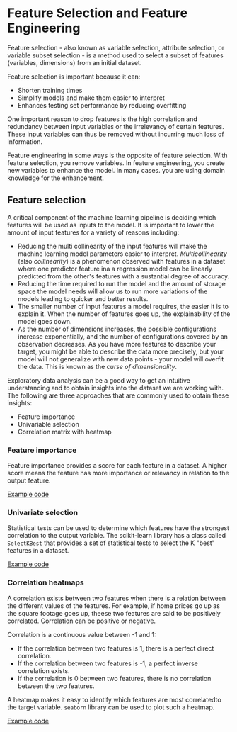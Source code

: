 # Feature Selection and Feature Engineering

Feature selection - also known as variable selection, attribute selection, or variable subset selection - is a method used to select a subset of features (variables, dimensions) from an initial dataset.

Feature selection is important because it can:

- Shorten training times
- Simplify models and make them easier to interpret
- Enhances testing set performance by reducing overfitting

One important reason to drop features is the high correlation and redundancy between input variables or the irrelevancy of certain features. These input variables can thus be removed without incurring much loss of information.

Feature engineering in some ways is the opposite of feature selection. With feature selection, you remove variables. In feature engineering, you create new variables to enhance the model. In many cases. you are using domain knowledge for the enhancement.

## Feature selection

A critical component of the machine learning pipeline is deciding which features will be used as inputs to the model. It is important to lower the amount of input features for a variety of reasons including:

- Reducing the multi collinearity of the input features will make the machine learning model parameters easier to interpret. *Multicollinearity* (also *collinearity*) is a phenomenon observed with features in a dataset where one predictor feature ina a regression model can be linearly predicted from the other's features with a sustantial degree of accuracy.
- Reducing the time required to run the model and the amount of storage space the model needs will allow us to run more variations of the models leading to quicker and better results.
- The smaller number of input features a model requires, the easier it is to explain it. When the number of features goes up, the explainability of the model goes down.
- As the number of dimensions increases, the possible configurations increase exponentially, and the number of configurations covered by an observation decreases. As you have more features to describe your target, you might be able to describe the data more precisely, but your model will not generalize with new data points - your model will overfit the data. This is known as the *curse of dimensionality*.

Exploratory data analysis can be a good way to get an intuitive understanding and to obtain insights into the dataset we are working with. The following are three approaches that are commonly used to obtain these insights:

- Feature importance
- Univariable selection
- Correlation matrix with heatmap

### Feature importance

Feature importance provides a score for each feature in a dataset. A higher score means the feature has more importance or relevancy in relation to the output feature.

[Example code](feature_extraction.py)

### Univariate selection

Statistical tests can be used to determine which features have the strongest correlation to the output variable. The scikit-learn library has a class called `SelectKBest` that provides a set of statistical tests to select the K "best" features in a dataset.

[Example code](select_best.py)

### Correlation heatmaps

A correlation exists between two features when there is a relation between the different values of the features. For example, if home prices go up as the square footage goes up, theese two features are said to be positively correlated. Correlation can be positive or negative.

Correlation is a continuous value between -1 and 1:

- If the correlation between two features is 1, there is a perfect direct correlation.
- If the correlation between two features is -1, a perfect inverse correlation exists.
- If the correlation is 0 between two features, there is no correlation between the two features.

A heatmap makes it easy to identify which features are most correlatedto the target variable. `seaborn` library can be used to plot such a heatmap.

[Example code](correlation_heatmap.py)